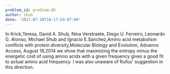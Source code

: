 ```yaml
---
problem_id: problem-85
author: shub
date: '2017-07-10T10:17:54-07:00'
---
```

In Krick,Teresa, David A. Shub, Nina Verstraete, Diego U. Ferreiro, Leonardo
G. Alonso, Michael Shub and Ignacio E.Sanchez,Amino acid metabolism conﬂicts
with protein diversity,Molecular Biology and Evolution, Advance Access, August
18,2014 we show that maximizing the entropy minus the energetic cost of using
amino acids with a given frequency gives a good fit to actual amino acid
frequency. I was also unaware of Rufus' suggestion in this direction.

